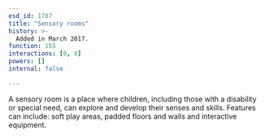 ```yaml
---
esd_id: 1787
title: "Sensory rooms"
history: >-
  Added in March 2017.
function: 155
interactions: [0, 8]
powers: []
internal: false

---
```


A sensory room is a place where children, including those with a disability or special need, can explore and develop their senses and skills. Features can include: soft play areas, padded floors and walls and interactive equipment.

